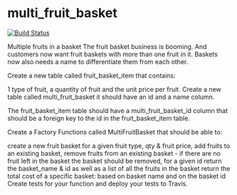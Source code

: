 # multi_fruit_basket
[![Build Status](https://app.travis-ci.com/Peggymailula/multi_fruit_basket.svg?branch=main)](https://app.travis-ci.com/Peggymailula/multi_fruit_basket)

Multiple fruits in a basket
The fruit basket business is booming. And customers now want fruit baskets with more than one fruit in it. Baskets now also needs a name to differentiate them from each other.

Create a new table called fruit_basket_item that contains:

1 type of fruit,
a quantity of fruit
and the unit price per fruit.
Create a new table called multi_fruit_basket it should have an id and a name column.

The fruit_basket_item table should have a multi_fruit_basket_id column that should be a foreign key to the id in the fruit_basket_item table.

Create a Factory Functions called MultiFruitBasket that should be able to:

create a new fruit basket for a given fruit type, qty & fruit price,
add fruits to an existing basket,
remove fruits from an existing basket - if there are no fruit left in the basket the basket should be removed,
for a given id return the basket_name & id as well as a list of all the fruits in the basket
return the total cost of a specific basket:
based on basket name
and on the basket id
Create tests for your function and deploy your tests to Travis.
